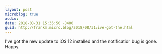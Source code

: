 ```yaml
---
layout: post
microblog: true
audio: 
date: 2018-08-31 15:35:50 -0400
guid: http://frankm.micro.blog/2018/08/31/ive-got-the.html
---
```

I've got the new update to iOS 12 installed and the notification bug is gone. Happy. 
